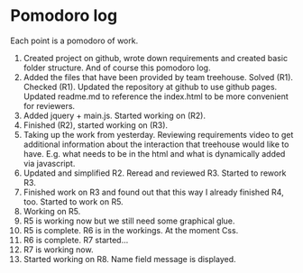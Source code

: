 # Pomodoro log

Each point is a pomodoro of work.

  1. Created project on github, wrote down requirements and created basic folder structure. And of course this pomodoro log.
  1. Added the files that have been provided by team treehouse. Solved (R1). Checked (R1). Updated the repository at github to use github pages. Updated readme.md to reference the index.html to be more convenient for reviewers.
  1. Added jquery + main.js. Started working on (R2).
  1. Finished (R2), started working on (R3). 
  1. Taking up the work from yesterday. Reviewing requirements video to get additional information about the interaction that treehouse would like to have. E.g. what needs to be in the html and what is dynamically added via javascript.
  1. Updated and simplified R2. Reread and reviewed R3. Started to rework R3.
  1. Finished work on R3 and found out that this way I already finished R4, too. Started to work on R5.
  1. Working on R5.
  1. R5 is working now but we still need some graphical glue.
  1. R5 is complete. R6 is in the workings. At the moment Css. 
  1. R6 is complete. R7 started... 
  1. R7 is working now.
  1. Started working on R8. Name field message is displayed.